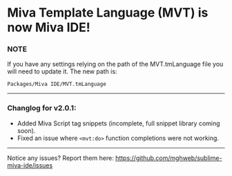 # Miva Template Language (MVT) is now Miva IDE!

### NOTE
If you have any settings relying on the path of the MVT.tmLanguage file you will need to update it.
The new path is:

```
Packages/Miva IDE/MVT.tmLanguage
```

---

### Changlog for v2.0.1:
* Added Miva Script tag snippets (incomplete, full snippet library coming soon).
* Fixed an issue where `<mvt:do>` function completions were not working.

---

Notice any issues? Report them here:
https://github.com/mghweb/sublime-miva-ide/issues